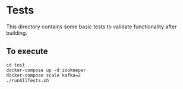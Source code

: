 Tests
=====

This directory contains some basic tests to validate functionality after building.

To execute
----------

```
cd test
docker-compose up -d zookeeper
docker-compose scale kafka=2
./runAllTests.sh
```
